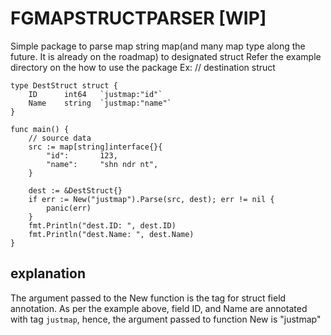 # FGMAPSTRUCTPARSER [WIP]
Simple package to parse map string map(and many map type along the future. It is already on the roadmap) to designated struct
Refer the example directory on the how to use the package
Ex:
// destination struct
```
type DestStruct struct {
    ID      int64   `justmap:"id"`
    Name    string  `justmap:"name"`
}

func main() {
    // source data
    src := map[string]interface{}{
        "id":       123,
        "name":     "shn ndr nt",
    }

    dest := &DestStruct{}
    if err := New("justmap").Parse(src, dest); err != nil {
        panic(err)
    }
    fmt.Println("dest.ID: ", dest.ID)
    fmt.Println("dest.Name: ", dest.Name)
}
```

## explanation
The argument passed to the New function is the tag for struct field annotation.
As per the example above, field ID, and Name are annotated with tag `justmap`, hence,
the argument passed to function New is "justmap"